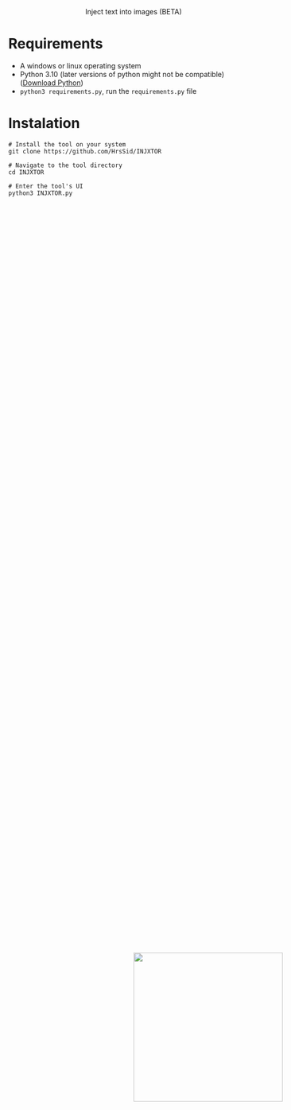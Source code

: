 <p align=center>
  <br>
  <img style="position: absolute; top: 50%; left: 50%;" src="https://cdn.discordapp.com/attachments/1135313792696324197/1163481910287278110/OIG_3.jpg?ex=653fbbf7&is=652d46f7&hm=bc04350837c9d0975ab7ef7c3395f7ca304795ed0d03b64aaeabc94c96223189" width="300">
  <br>
  <span>Inject text into images (BETA)</span>
  <br>
</p>

# Requirements
- A windows or linux operating system
- Python 3.10 (later versions of python might not be compatible)([Download Python](https://www.python.org/downloads/))
- `python3 requirements.py`, run the `requirements.py` file

# Instalation
```
# Install the tool on your system
git clone https://github.com/HrsSid/INJXTOR

# Navigate to the tool directory
cd INJXTOR

# Enter the tool's UI
python3 INJXTOR.py
```
